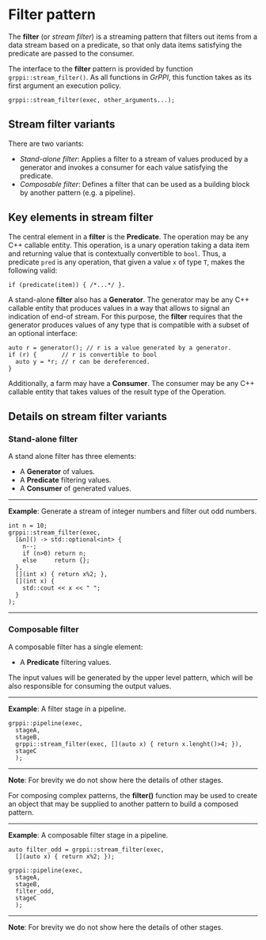 # Filter pattern

The **filter** (or *stream filter*) is a streaming pattern that filters out items
from a data stream based on a predicate, so that only data items satisfying the
predicate are passed to the consumer.

The interface to the **filter** pattern is provided by function
`grppi::stream_filter()`. As all functions in *GrPPI*, this function takes as
its first argument an execution policy.

~~~{.cpp}
grppi::stream_filter(exec, other_arguments...);
~~~

## Stream filter variants

There are two variants:

* *Stand-alone filter*: Applies a filter to a stream of values produced by a
  generator and invokes a consumer for each value satisfying the predicate.
* *Composable filter*: Defines a filter that can be used as a building block by 
   another pattern (e.g. a pipeline).

## Key elements in stream filter

The central element in a **filter** is the **Predicate**. The operation may
be any C++ callable entity. This operation, is a unary operation taking a data
item and returning value that is contextually convertible to `bool`. Thus, a
predicate `pred` is any operation, that given a value `x` of type `T`, makes the
following valid:

~~~{.cpp}
if (predicate(item)) { /*...*/ }.
~~~

A stand-alone **filter** also has a **Generator**. The generator may be any C++
callable entity that produces values in a way that allows to signal an
indication of end-of stream. For this purpose, the **filter** requires that the
generator produces values of any type that is compatible with a subset of an
optional interface:

~~~{.cpp}
auto r = generator(); // r is a value generated by a generator.
if (r) {       // r is convertible to bool
  auto y = *r; // r can be dereferenced.
}
~~~

Additionally, a farm may have a **Consumer**. The consumer may be any C++ callable
entity that takes values of the result type of the Operation.

## Details on stream filter variants

### Stand-alone filter

A stand alone filter has three elements:

* A **Generator** of values.
* A **Predicate** filtering values.
* A **Consumer** of generated values.


---
**Example**: Generate a stream of integer numbers and filter out odd numbers.
~~~{.cpp}
int n = 10;
grppi::stream_filter(exec,
  [&n]() -> std::optional<int> {
    n--;
    if (n>0) return n;
    else     return {};
  },
  [](int x) { return x%2; },
  [](int x) {
    std::cout << x << " ";
  }
);
~~~
---

### Composable filter

A composable filter has a single element:

* A **Predicate** filtering values.

The input values will be generated by the upper level pattern, which will be
also responsible for consuming the output values.

---
**Example**: A filter stage in a pipeline.
~~~{.cpp}
grppi::pipeline(exec,
  stageA,
  stageB,
  grppi::stream_filter(exec, [](auto x) { return x.lenght()>4; }),
  stageC
  );
~~~
---
**Note**: For brevity we do not show here the details of other stages.

For composing complex patterns, the **filter()** function may be used to create
an object that may be supplied to another pattern to build a composed pattern.

---
**Example**: A composable filter stage in a pipeline.
~~~{.cpp}
auto filter_odd = grppi::stream_filter(exec,
  [](auto x) { return x%2; });

grppi::pipeline(exec,
  stageA,
  stageB,
  filter_odd,
  stageC
  );
~~~
---
**Note**: For brevity we do not show here the details of other stages.
